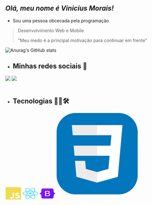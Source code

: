 ## <i>Olá, meu nome é Vinicius Morais!</i>
  
- Sou uma pessoa obcecada pela programação
> 
> Desenvolvimento Web e Mobile
>
> "Meu medo é a principal motivação para continuar em frente"
>
![Anurag's GitHub stats](https://github-readme-stats.vercel.app/api?username=Sousasz&show_icons=true&theme=dark)

  - ## Minhas redes sociais 🤳
   
<div>
  <a href="https://instagram.com/sousaodev" target="_blank"><img src="https://img.shields.io/badge/-Instagram-%23E4405F?style=for-the-badge&logo=instagram&logoColor=white" target="_blank"></a>
<a href="https://www.linkedin.com/in/vinicius-morais-3980b32a3/"><img src="https://img.shields.io/badge/LinkedIn-0077B5?style=for-the-badge&logo=linkedin&logoColor=white" /></a>
</div><br>

  - ##  Tecnologias 👨‍💻🛠
<div style="display: inline_block">
  <img align="center" alt="Sousa-js" height="40" width="50" src="https://raw.githubusercontent.com/devicons/devicon/master/icons/javascript/javascript-plain.svg">
  <img align="center" alt="Sousa-react" height="40" width="50" src="https://raw.githubusercontent.com/devicons/devicon/master/icons/react/react-original.svg">
  <img align="center" alt="Sousa-bootstrap" height="40" width="50" src="https://raw.githubusercontent.com/devicons/devicon/master/icons/bootstrap/bootstrap-original.svg">
  <svg width="256" height="256" viewBox="0 0 256 256" fill="none" xmlns="http://www.w3.org/2000/svg">
  <rect width="256" height="256" rx="60" fill="#0277BD"/>
  <path d="M53.7527 102.651L56.6155 134.593H128.096V102.651H53.7527Z" fill="#EBEBEB"/>
  <path d="M128.095 38H127.985H48L50.9036 69.9423H128.095V38Z" fill="#EBEBEB"/>
  <path d="M128.095 218.841V185.608L127.955 185.645L92.3813 176.04L90.1072 150.564H72.821H58.0425L62.5175 200.718L127.948 218.882L128.095 218.841Z" fill="#EBEBEB"/>
  <path d="M167.318 134.593L163.61 176.019L127.985 185.635V218.866L193.468 200.718L193.948 195.321L201.454 111.229L202.233 102.651L208 38H127.985V69.9423H172.994L170.088 102.651H127.985V134.593H167.318Z" fill="white"/>
  </svg>

</div>
